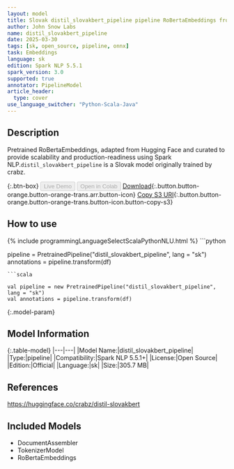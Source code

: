 ```yaml
---
layout: model
title: Slovak distil_slovakbert_pipeline pipeline RoBertaEmbeddings from crabz
author: John Snow Labs
name: distil_slovakbert_pipeline
date: 2025-03-30
tags: [sk, open_source, pipeline, onnx]
task: Embeddings
language: sk
edition: Spark NLP 5.5.1
spark_version: 3.0
supported: true
annotator: PipelineModel
article_header:
  type: cover
use_language_switcher: "Python-Scala-Java"
---
```


## Description

Pretrained RoBertaEmbeddings, adapted from Hugging Face and curated to provide scalability and production-readiness using Spark NLP.`distil_slovakbert_pipeline` is a Slovak model originally trained by crabz.

{:.btn-box}
<button class="button button-orange" disabled>Live Demo</button>
<button class="button button-orange" disabled>Open in Colab</button>
[Download](https://s3.amazonaws.com/auxdata.johnsnowlabs.com/public/models/distil_slovakbert_pipeline_sk_5.5.1_3.0_1743369201942.zip){:.button.button-orange.button-orange-trans.arr.button-icon}
[Copy S3 URI](s3://auxdata.johnsnowlabs.com/public/models/distil_slovakbert_pipeline_sk_5.5.1_3.0_1743369201942.zip){:.button.button-orange.button-orange-trans.button-icon.button-copy-s3}

## How to use



<div class="tabs-box" markdown="1">
{% include programmingLanguageSelectScalaPythonNLU.html %}
```python

pipeline = PretrainedPipeline("distil_slovakbert_pipeline", lang = "sk")
annotations =  pipeline.transform(df)   

```
```scala

val pipeline = new PretrainedPipeline("distil_slovakbert_pipeline", lang = "sk")
val annotations = pipeline.transform(df)

```
</div>

{:.model-param}
## Model Information

{:.table-model}
|---|---|
|Model Name:|distil_slovakbert_pipeline|
|Type:|pipeline|
|Compatibility:|Spark NLP 5.5.1+|
|License:|Open Source|
|Edition:|Official|
|Language:|sk|
|Size:|305.7 MB|

## References

https://huggingface.co/crabz/distil-slovakbert

## Included Models

- DocumentAssembler
- TokenizerModel
- RoBertaEmbeddings